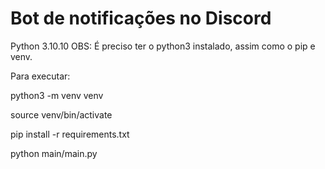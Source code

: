 # Bot de notificações no Discord
Python 3.10.10
OBS: É preciso ter o python3 instalado, assim como o pip e venv.

Para executar:

python3 -m venv venv

source venv/bin/activate

pip install -r requirements.txt

python main/main.py